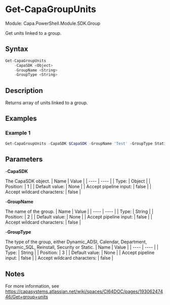 # Get-CapaGroupUnits
Module: Capa.PowerShell.Module.SDK.Group

Get units linked to a group.

## Syntax

```powershell
Get-CapaGroupUnits
	-CapaSDK <Object>
	-GroupName <String>
	-GroupType <String>
```

## Description

Returns array of units linked to a group.

## Examples

### Example 1
```powershell
Get-CapaGroupUnits -CapaSDK $CapaSDK -GroupName 'Test' -GroupType Static
```
    

## Parameters

-**CapaSDK**

The CapaSDK object.
| Name | Value |
| ---- | ---- |
| Type: | Object |
| Position: | 1 | 
| Default value: | None | 
| Accept pipeline input: | false | 
| Accept wildcard characters: | false | 

-**GroupName**

The name of the group.
| Name | Value |
| ---- | ---- |
| Type: | String |
| Position: | 2 | 
| Default value: | None | 
| Accept pipeline input: | false | 
| Accept wildcard characters: | false | 

-**GroupType**

The type of the group, either Dynamic_ADSI, Calendar, Department, Dynamic_SQL, Reinstall, Security or Static.
| Name | Value |
| ---- | ---- |
| Type: | String |
| Position: | 3 | 
| Default value: | None | 
| Accept pipeline input: | false | 
| Accept wildcard characters: | false | 


## Notes

For more information, see https://capasystems.atlassian.net/wiki/spaces/CI64DOC/pages/19306247446/Get+group+units
